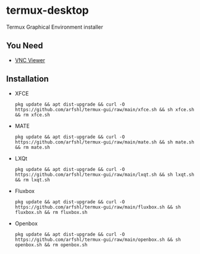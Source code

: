 # termux-desktop
Termux Graphical Environment installer
## You Need
- [VNC Viewer](https://play.google.com/store/apps/details?id=com.realvnc.viewer.android)
## Installation
- XFCE

      pkg update && apt dist-upgrade && curl -O https://github.com/arfshl/termux-gui/raw/main/xfce.sh && sh xfce.sh && rm xfce.sh

- MATE
 
      pkg update && apt dist-upgrade && curl -O https://github.com/arfshl/termux-gui/raw/main/mate.sh && sh mate.sh && rm mate.sh

- LXQt

      pkg update && apt dist-upgrade && curl -O https://github.com/arfshl/termux-gui/raw/main/lxqt.sh && sh lxqt.sh && rm lxqt.sh

- Fluxbox

      pkg update && apt dist-upgrade && curl -O https://github.com/arfshl/termux-gui/raw/main/fluxbox.sh && sh fluxbox.sh && rm fluxbox.sh

- Openbox

      pkg update && apt dist-upgrade && curl -O https://github.com/arfshl/termux-gui/raw/main/openbox.sh && sh openbox.sh && rm openbox.sh

